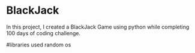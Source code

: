 # BlackJack

In this project, I created a BlackJack Game using python while completing 100 days of coding challenge. 

#libraries used
random
os
